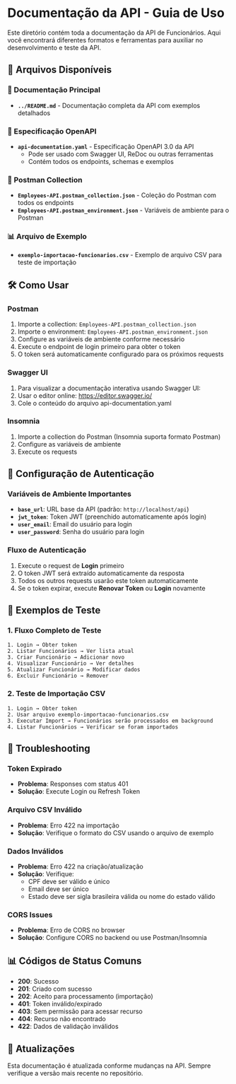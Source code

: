 # Documentação da API - Guia de Uso

Este diretório contém toda a documentação da API de Funcionários. Aqui você encontrará diferentes formatos e ferramentas para auxiliar no desenvolvimento e teste da API.

## 📁 Arquivos Disponíveis

### 📖 Documentação Principal
- **`../README.md`** - Documentação completa da API com exemplos detalhados

### 🔧 Especificação OpenAPI
- **`api-documentation.yaml`** - Especificação OpenAPI 3.0 da API
  - Pode ser usado com Swagger UI, ReDoc ou outras ferramentas
  - Contém todos os endpoints, schemas e exemplos

### 🚀 Postman Collection
- **`Employees-API.postman_collection.json`** - Coleção do Postman com todos os endpoints
- **`Employees-API.postman_environment.json`** - Variáveis de ambiente para o Postman

### 📊 Arquivo de Exemplo
- **`exemplo-importacao-funcionarios.csv`** - Exemplo de arquivo CSV para teste de importação

## 🛠 Como Usar

### Postman
1. Importe a collection: `Employees-API.postman_collection.json`
2. Importe o environment: `Employees-API.postman_environment.json`
3. Configure as variáveis de ambiente conforme necessário
4. Execute o endpoint de login primeiro para obter o token
5. O token será automaticamente configurado para os próximos requests

### Swagger UI
1. Para visualizar a documentação interativa usando Swagger UI:
2. Usar o editor online: https://editor.swagger.io/ 
3. Cole o conteúdo do arquivo api-documentation.yaml 

### Insomnia
1. Importe a collection do Postman (Insomnia suporta formato Postman)
2. Configure as variáveis de ambiente
3. Execute os requests

## 🔑 Configuração de Autenticação

### Variáveis de Ambiente Importantes
- **`base_url`**: URL base da API (padrão: `http://localhost/api`)
- **`jwt_token`**: Token JWT (preenchido automaticamente após login)
- **`user_email`**: Email do usuário para login
- **`user_password`**: Senha do usuário para login

### Fluxo de Autenticação
1. Execute o request de **Login** primeiro
2. O token JWT será extraído automaticamente da resposta
3. Todos os outros requests usarão este token automaticamente
4. Se o token expirar, execute **Renovar Token** ou **Login** novamente

## 📝 Exemplos de Teste

### 1. Fluxo Completo de Teste
```
1. Login → Obter token
2. Listar Funcionários → Ver lista atual
3. Criar Funcionário → Adicionar novo
4. Visualizar Funcionário → Ver detalhes
5. Atualizar Funcionário → Modificar dados
6. Excluir Funcionário → Remover
```

### 2. Teste de Importação CSV
```
1. Login → Obter token
2. Usar arquivo exemplo-importacao-funcionarios.csv
3. Executar Import → Funcionários serão processados em background
4. Listar Funcionários → Verificar se foram importados
```

## 🐛 Troubleshooting

### Token Expirado
- **Problema**: Responses com status 401
- **Solução**: Execute Login ou Refresh Token

### Arquivo CSV Inválido
- **Problema**: Erro 422 na importação
- **Solução**: Verifique o formato do CSV usando o arquivo de exemplo

### Dados Inválidos
- **Problema**: Erro 422 na criação/atualização
- **Solução**: Verifique:
  - CPF deve ser válido e único
  - Email deve ser único
  - Estado deve ser sigla brasileira válida ou nome do estado válido

### CORS Issues
- **Problema**: Erro de CORS no browser
- **Solução**: Configure CORS no backend ou use Postman/Insomnia

## 📊 Códigos de Status Comuns
- **200**: Sucesso
- **201**: Criado com sucesso
- **202**: Aceito para processamento (importação)
- **401**: Token inválido/expirado
- **403**: Sem permissão para acessar recurso
- **404**: Recurso não encontrado
- **422**: Dados de validação inválidos

## 🔄 Atualizações
Esta documentação é atualizada conforme mudanças na API. Sempre verifique a versão mais recente no repositório.